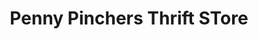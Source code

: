 ---
title: "Penny Pinchers Thrift STore"
url: /glenn-dale/penny-pinchers-thrift-store/
shop: Gebrauchtwaren
---